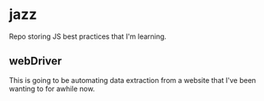 # jazz
Repo storing JS best practices that I'm learning.

## webDriver
This is going to be automating data extraction from a website that I've been wanting to for awhile now.